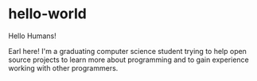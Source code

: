 # hello-world

Hello Humans!

Earl here! I'm a graduating computer science student trying to help open source projects to learn more about programming and to gain experience working with other programmers. 
